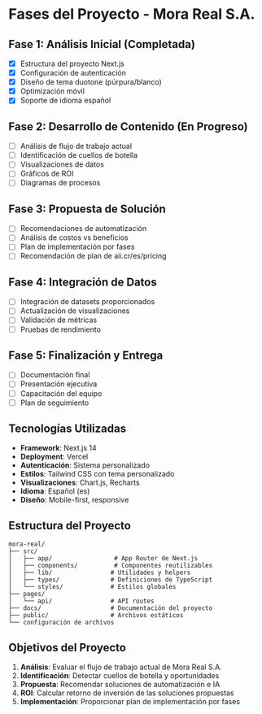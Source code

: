 # Fases del Proyecto - Mora Real S.A.

## Fase 1: Análisis Inicial (Completada)
- [x] Estructura del proyecto Next.js
- [x] Configuración de autenticación
- [x] Diseño de tema duotone (púrpura/blanco)
- [x] Optimización móvil
- [x] Soporte de idioma español

## Fase 2: Desarrollo de Contenido (En Progreso)
- [ ] Análisis de flujo de trabajo actual
- [ ] Identificación de cuellos de botella
- [ ] Visualizaciones de datos
- [ ] Gráficos de ROI
- [ ] Diagramas de procesos

## Fase 3: Propuesta de Solución
- [ ] Recomendaciones de automatización
- [ ] Análisis de costos vs beneficios
- [ ] Plan de implementación por fases
- [ ] Recomendación de plan de aii.cr/es/pricing

## Fase 4: Integración de Datos
- [ ] Integración de datasets proporcionados
- [ ] Actualización de visualizaciones
- [ ] Validación de métricas
- [ ] Pruebas de rendimiento

## Fase 5: Finalización y Entrega
- [ ] Documentación final
- [ ] Presentación ejecutiva
- [ ] Capacitación del equipo
- [ ] Plan de seguimiento

## Tecnologías Utilizadas
- **Framework**: Next.js 14
- **Deployment**: Vercel
- **Autenticación**: Sistema personalizado
- **Estilos**: Tailwind CSS con tema personalizado
- **Visualizaciones**: Chart.js, Recharts
- **Idioma**: Español (es)
- **Diseño**: Mobile-first, responsive

## Estructura del Proyecto
```
mora-real/
├── src/
│   ├── app/                 # App Router de Next.js
│   ├── components/          # Componentes reutilizables
│   ├── lib/                # Utilidades y helpers
│   ├── types/              # Definiciones de TypeScript
│   └── styles/             # Estilos globales
├── pages/
│   └── api/                # API routes
├── docs/                   # Documentación del proyecto
├── public/                 # Archivos estáticos
└── configuración de archivos
```

## Objetivos del Proyecto
1. **Análisis**: Evaluar el flujo de trabajo actual de Mora Real S.A.
2. **Identificación**: Detectar cuellos de botella y oportunidades
3. **Propuesta**: Recomendar soluciones de automatización e IA
4. **ROI**: Calcular retorno de inversión de las soluciones propuestas
5. **Implementación**: Proporcionar plan de implementación por fases
